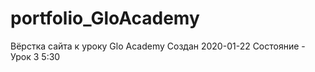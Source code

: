 # portfolio_GloAcademy

<!-- https://github.com/svyatoslavlp/portfolio_GloAcademy -->
Вёрстка сайта к уроку Glo Academy
Создан 2020-01-22
Состояние - Урок 3 5:30
